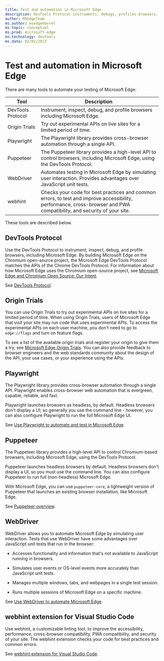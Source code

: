```yaml
---
title: Test and automation in Microsoft Edge
description: DevTools Protocol instruments, debugs, profiles browsers.  Origin Trials to try experimental APIs.  Playwright cross-browser automation via 1 API.  Puppeteer API automates via DevTools Protocol.  WebDriver simulates user interaction.  webhint linting checks for errors, best practices.
author: MSEdgeTeam
ms.author: msedgedevrel
ms.topic: conceptual
ms.prod: microsoft-edge
ms.technology: devtools
ms.date: 02/02/2023
---
```

# Test and automation in Microsoft Edge

There are many tools to automate your testing of Microsoft Edge:

| Tool | Description |
| --- | --- |
| DevTools Protocol | Instrument, inspect, debug, and profile browsers including Microsoft Edge. |
| Origin Trials | Try out experimental APIs on live sites for a limited period of time. |
| Playwright | The Playwright library provides cross-browser automation through a single API. |
| Puppeteer | The Puppeteer library provides a high-level API to control browsers, including Microsoft Edge, using the DevTools Protocol. |
| WebDriver | Automates testing in Microsoft Edge by simulating user interaction.  Provides advantages over JavaScript unit tests. |
| webhint | Checks your code for best practices and common errors, to test and improve accessibility, performance, cross-browser and PWA compatibility, and security of your site. |

These tools are described below.


<!-- ====================================================================== -->
## DevTools Protocol

Use the DevTools Protocol to instrument, inspect, debug, and profile browsers, including Microsoft Edge.  By building Microsoft Edge on the Chromium open-source project, the Microsoft Edge DevTools Protocol matches the APIs of the Chrome DevTools Protocol.  For information about how Microsoft Edge uses the Chromium open-source project, see [Microsoft Edge and Chromium Open Source: Our Intent](https://github.com/MicrosoftEdge/MSEdge/blob/master/README.md).

See [DevTools Protocol](devtools-protocol.md).


<!-- ====================================================================== -->
## Origin Trials

You can use Origin Trials to try out experimental APIs on live sites for a limited period of time.  When using Origin Trials, users of Microsoft Edge that visit your site may run code that uses experimental APIs.  To access the experimental APIs on each user machine, you don't need to go to `edge://flags` and turn on feature flags.

To see a list of the available origin trials and register your origin to give them a try, see [Microsoft Edge Origin Trials](https://microsoftedge.github.io/MSEdgeExplainers/origin-trials/).  You can also provide feedback to browser engineers and the web standards community about the design of the API, your use cases, or your experience using the APIs.


<!-- ====================================================================== -->
## Playwright

The Playwright library provides cross-browser automation through a single API.  Playwright enables cross-browser web automation that is evergreen, capable, reliable, and fast.

Playwright launches browsers as headless, by default.  Headless browsers don't display a UI; so generally you use the command line - however, you can also configure Playwright to run the full Microsoft Edge UI.

See [Use Playwright to automate and test in Microsoft Edge](../playwright/index.md).


<!-- ====================================================================== -->
## Puppeteer

The Puppeteer library provides a high-level API to control Chromium-based browsers, including Microsoft Edge, using the DevTools Protocol.

Puppeteer launches headless browsers by default.  Headless browsers don't display a UI, so you must use the command line.  You can also configure Puppeteer to run full (non-headless) Microsoft Edge.

With Microsoft Edge, you can use `puppeteer-core`, a lightweight version of Puppeteer that launches an existing browser installation, like Microsoft Edge.

See [Puppeteer overview](../puppeteer/index.md).


<!-- ====================================================================== -->
## WebDriver

WebDriver allows you to automate Microsoft Edge by simulating user interaction.  Tests that use WebDriver have some advantages over JavaScript unit tests that run in the browser:

*  Accesses functionality and information that's not available to JavaScript running in browsers.

*  Simulates user events or OS-level events more accurately than JavaScript unit tests.

*  Manages multiple windows, tabs, and webpages in a single test session.

*  Runs multiple sessions of Microsoft Edge on a specific machine.

See [Use WebDriver to automate Microsoft Edge](../webdriver-chromium/index.md).


<!-- ====================================================================== -->
## webhint extension for Visual Studio Code

Use webhint, a customizable linting tool, to improve the accessibility, performance, cross-browser compatibility, PWA compatibility, and security of your site.  The webhint extension checks your code for best practices and common errors.

See [webhint extension for Visual Studio Code](webhint.md).
